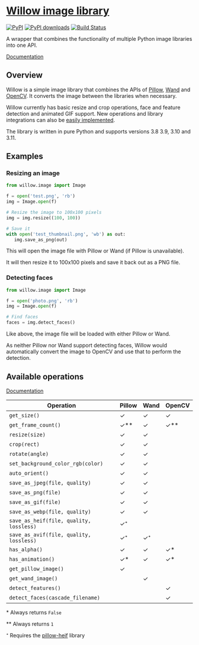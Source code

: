 # [Willow image library](https://pypi.org/project/Willow/)

[![PyPI](https://img.shields.io/pypi/v/Willow.svg)](https://pypi.org/project/Willow/)
[![PyPI downloads](https://img.shields.io/pypi/dm/Willow.svg)](https://pypi.org/project/Willow/)
[![Build Status](https://github.com/torchbox/Willow/workflows/CI/badge.svg)](https://github.com/wagtail/Willow/actions)

A wrapper that combines the functionality of multiple Python image libraries into one API.

[Documentation](https://willow.readthedocs.io/en/latest/index.html)

## Overview

Willow is a simple image library that combines the APIs of [Pillow](https://pillow.readthedocs.io/), [Wand](https://docs.wand-py.org) and [OpenCV](https://opencv.org/). 
It converts the image between the libraries when necessary.

Willow currently has basic resize and crop operations, face and feature detection and animated GIF support. 
New operations and library integrations can also be [easily implemented](https://willow.readthedocs.org/en/latest/guide/extend.html).

The library is written in pure Python and supports versions 3.8 3.9, 3.10 and 3.11.

## Examples

### Resizing an image

```python
from willow.image import Image

f = open('test.png', 'rb')
img = Image.open(f)

# Resize the image to 100x100 pixels
img = img.resize((100, 100))

# Save it
with open('test_thumbnail.png', 'wb') as out:
   img.save_as_png(out)
```

This will open the image file with Pillow or Wand (if Pillow is unavailable).

It will then resize it to 100x100 pixels and save it back out as a PNG file.


### Detecting faces

```python
from willow.image import Image

f = open('photo.png', 'rb')
img = Image.open(f)

# Find faces
faces = img.detect_faces()
```

Like above, the image file will be loaded with either Pillow or Wand.

As neither Pillow nor Wand support detecting faces, Willow would automatically convert the image to OpenCV and use that to perform the detection.

## Available operations

[Documentation](https://willow.readthedocs.org/en/latest/reference.html#builtin-operations)

| Operation                               | Pillow | Wand | OpenCV |
|-----------------------------------------|--------|------|--------|
| `get_size()`                            | ✓      | ✓    | ✓      |
| `get_frame_count()`                     | ✓**    | ✓    | ✓**    |
| `resize(size)`                          | ✓      | ✓    |        |
| `crop(rect)`                            | ✓      | ✓    |        |
| `rotate(angle)`                         | ✓      | ✓    |        |
| `set_background_color_rgb(color)`       | ✓      | ✓    |        |
| `auto_orient()`                         | ✓      | ✓    |        |
| `save_as_jpeg(file, quality)`           | ✓      | ✓    |        |
| `save_as_png(file)`                     | ✓      | ✓    |        |
| `save_as_gif(file)`                     | ✓      | ✓    |        |
| `save_as_webp(file, quality)`           | ✓      | ✓    |        |
| `save_as_heif(file, quality, lossless)` | ✓⁺     |      |        |
| `save_as_avif(file, quality, lossless)` | ✓⁺     | ✓⁺   |        |
| `has_alpha()`                           | ✓      | ✓    | ✓*     |
| `has_animation()`                       | ✓*     | ✓    | ✓*     |
| `get_pillow_image()`                    | ✓      |      |        |
| `get_wand_image()`                      |        | ✓    |        |
| `detect_features()`                     |        |      | ✓      |
| `detect_faces(cascade_filename)`        |        |      | ✓      |

\* Always returns `False`

\** Always returns `1`

⁺ Requires the [pillow-heif](https://pypi.org/project/pillow-heif/) library
